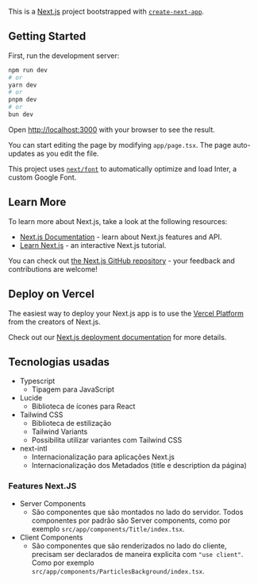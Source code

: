This is a [Next.js](https://nextjs.org/) project bootstrapped with [`create-next-app`](https://github.com/vercel/next.js/tree/canary/packages/create-next-app).

## Getting Started

First, run the development server:

```bash
npm run dev
# or
yarn dev
# or
pnpm dev
# or
bun dev
```

Open [http://localhost:3000](http://localhost:3000) with your browser to see the result.

You can start editing the page by modifying `app/page.tsx`. The page auto-updates as you edit the file.

This project uses [`next/font`](https://nextjs.org/docs/basic-features/font-optimization) to automatically optimize and load Inter, a custom Google Font.

## Learn More

To learn more about Next.js, take a look at the following resources:

- [Next.js Documentation](https://nextjs.org/docs) - learn about Next.js features and API.
- [Learn Next.js](https://nextjs.org/learn) - an interactive Next.js tutorial.

You can check out [the Next.js GitHub repository](https://github.com/vercel/next.js/) - your feedback and contributions are welcome!

## Deploy on Vercel

The easiest way to deploy your Next.js app is to use the [Vercel Platform](https://vercel.com/new?utm_medium=default-template&filter=next.js&utm_source=create-next-app&utm_campaign=create-next-app-readme) from the creators of Next.js.

Check out our [Next.js deployment documentation](https://nextjs.org/docs/deployment) for more details.

## Tecnologias usadas

- Typescript
  - Tipagem para JavaScript
- Lucide
  - Biblioteca de ícones para React
- Tailwind CSS
  - Biblioteca de estilização
  - Tailwind Variants
  - Possibilita utilizar variantes com Tailwind CSS
- next-intl
  - Internacionalização para aplicações Next.js
  - Internacionalização dos Metadados (title e description da página)

### Features Next.JS

- Server Components
  - São componentes que são montados no lado do servidor. Todos componentes por padrão são Server components, como por exemplo `src/app/components/Title/index.tsx`.
- Client Components
  - São componentes que são renderizados no lado do cliente, precisam ser declarados de maneira explicita com `"use client"`. Como por exemplo `src/app/components/ParticlesBackground/index.tsx`.
